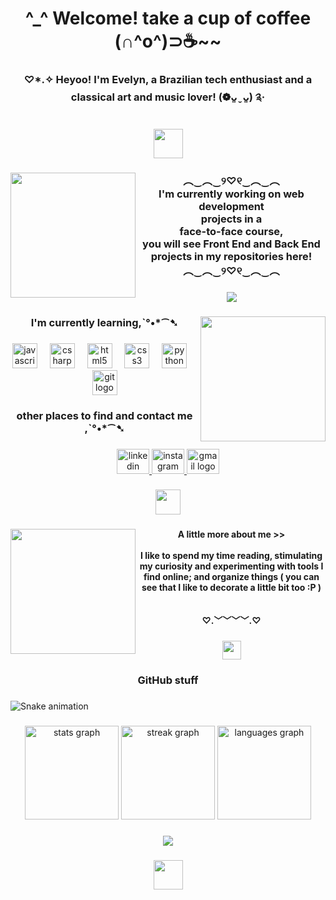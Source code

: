 

<h1 align="center">^_^ Welcome! take a cup of coffee (∩^o^)⊃☕~~</h1>

###

<h3 align="center">♡*.✧ Heyoo! I'm Evelyn, a Brazilian  tech enthusiast and a classical art and music lover! (❁ᴗ͈ˬᴗ͈) ༉‧</h3>

###

<div align="center">
  <img height="47" src="https://64.media.tumblr.com/0144c139fbd2b3b8739497389ff16b46/f46461ee0f2953e2-1d/s500x750/3758b33bb2eac9d88f27218fbf874d021dd4b820.gifv"  />
</div>

###

<img align="left" height="200" src="https://64.media.tumblr.com/f0bc5c3a6adf9491502ec0b63139631b/bdb145a9bff6639b-07/s250x400/df708af016d70ef5c8a36b509cc03486a18091da.gifv"  />

###

<h3 align="center">︵‿︵‿୨♡୧‿︵‿︵<br>I'm currently working on web development <br>projects in a <br>face-to-face course, <br>you will see Front End and Back End projects in my repositories here!<br>︵‿︵‿୨♡୧‿︵‿︵</h3>

###

<div align="center">
  <img height="" src="https://64.media.tumblr.com/226223317f3378b35a81daf56de929fa/cf2be94e8018e3b3-d5/s500x750/5d893f01afaedc96795da2daa92941c46b40e9d3.gifv"  />
</div>

###

<img align="right" height="200" src="https://64.media.tumblr.com/486c0d6af2329a8a7d580baf51f2d8fc/bdb145a9bff6639b-13/s250x400/5425f99519a27491df8deb9f0ff72980d0f4ded4.gifv"  />

###

<h3 align="center">I'm currently learning,ˋ°•*⁀➷</h3>

###

<div align="center">
  <img src="https://cdn.jsdelivr.net/gh/devicons/devicon/icons/javascript/javascript-original.svg" height="40" alt="javascript logo"  />
  <img width="12" />
  <img src="https://cdn.jsdelivr.net/gh/devicons/devicon/icons/csharp/csharp-original.svg" height="40" alt="csharp logo"  />
  <img width="12" />
  <img src="https://cdn.jsdelivr.net/gh/devicons/devicon/icons/html5/html5-original.svg" height="40" alt="html5 logo"  />
  <img width="12" />
  <img src="https://cdn.jsdelivr.net/gh/devicons/devicon/icons/css3/css3-original.svg" height="40" alt="css3 logo"  />
  <img width="12" />
  <img src="https://cdn.jsdelivr.net/gh/devicons/devicon/icons/python/python-original.svg" height="40" alt="python logo"  />
  <img width="12" />
  <img src="https://cdn.jsdelivr.net/gh/devicons/devicon/icons/git/git-original.svg" height="40" alt="git logo"  />
</div>

###

<h3 align="center">other places to find and contact me ,ˋ°•*⁀➷</h3>

###

<div align="center">
  <a href="https://www.linkedin.com/in/evelyn-benitez-61a924319?utm_source=share&utm_campaign=share_via&utm_content=profile&utm_medium=android_app" target="_blank">
    <img src="https://raw.githubusercontent.com/maurodesouza/profile-readme-generator/master/src/assets/icons/social/linkedin/default.svg" width="52" height="40" alt="linkedin logo"  />
  </a>
  <a href="https://www.instagram.com/smellofcoffeenbooksgirl?igsh=cG8yYjd0MGl4YWxi" target="_blank">
    <img src="https://raw.githubusercontent.com/maurodesouza/profile-readme-generator/master/src/assets/icons/social/instagram/default.svg" width="52" height="40" alt="instagram logo"  />
  </a>
  <a href="heejinevelyn@gmail.com" target="_blank">
    <img src="https://raw.githubusercontent.com/maurodesouza/profile-readme-generator/master/src/assets/icons/social/gmail/default.svg" width="52" height="40" alt="gmail logo"  />
  </a>
</div>

###

<div align="center">
  <img height="40" src="https://64.media.tumblr.com/a853927a912c802816210958d27c1a0c/b35f0b146e0351a5-53/s250x400/f748dbf208d52af8158946f45df3b17c07baec58.gifv"  />
</div>

###

<img align="left" height="200" src="https://64.media.tumblr.com/edeadd428ad8f9cbead19d57c0858396/bdb145a9bff6639b-a1/s250x400/4da3fda667908f5176a8dfbe4d7d5243a0a387cd.gifv"  />

###

<h4 align="center">A little more about me >><br><br>I like to spend my time reading, stimulating my curiosity and experimenting with tools I find online; and organize things ( you can see that I like to decorate a little bit too :P )<br><br><br>♡.﹀﹀﹀﹀.♡</h4>

###

<div align="center">
  <img height="30" src="https://64.media.tumblr.com/0b4f2eeb26a19ca8a86f31f19d5d78b1/53c2f2c78928882c-d4/s250x400/a05cd1c6fdd67658b567b6866ed374b81edce795.gifv"  />
</div>

###

<h3 align="center">GitHub stuff</h3>

###

<img src="https://raw.githubusercontent.com/evelyn-benitez/evelyn-benitez/output/snake.svg" alt="Snake animation" />

###

<div align="center">
  <img src="https://github-readme-stats.vercel.app/api?username=evelyn-benitez&hide_title=false&hide_rank=false&show_icons=true&include_all_commits=true&count_private=true&disable_animations=false&theme=dracula&locale=en&hide_border=false&order=1" height="150" alt="stats graph"  />
  <img src="https://streak-stats.demolab.com?user=evelyn-benitez&locale=en&mode=daily&theme=dracula&hide_border=false&border_radius=5&order=3" height="150" alt="streak graph"  />
  <img src="https://github-readme-stats.vercel.app/api/top-langs?username=evelyn-benitez&locale=en&hide_title=false&layout=compact&card_width=320&langs_count=5&theme=dracula&hide_border=false&order=2" height="150" alt="languages graph"  />
</div>

###

<div align="center">
  <img src="https://visitor-badge.laobi.icu/badge?page_id=evelyn-benitez.evelyn-benitez&left_color=indigo&right_color=darkviolet&left_text=Profile%20Views%20%E2%82%8A%CB%9A%CA%9A%20%E1%97%A2%E2%82%8A%CB%9A%E2%9C%A7%20%EF%BE%9F."  />
</div>

###

<div align="center">
  <img height="47" src="https://64.media.tumblr.com/942e5a452e0cc6a405c5ddd685b09859/a8a340a504c4b737-d1/s500x750/f2ae5ff7acd11b8b90df9827d3b1b4997cf84b32.gifv"  />
</div>

###

